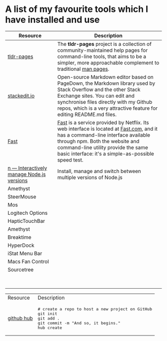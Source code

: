 # A list of my favourite tools which I have installed and use

| Resource | Description |
|--|--|
| [tldr-pages](https://github.com/tldr-pages/tldr) | The **tldr-pages** project is a collection of community-maintained help pages for command-line tools, that aims to be a simpler, more approachable complement to traditional [man pages](https://en.wikipedia.org/wiki/Man_page). |
| [stackedit.io](https://stackedit.io/) | Open-source Markdown editor based on PageDown, the Markdown library used by Stack Overflow and the other Stack Exchange sites. You can edit and synchronise files directly with my Github repos, which is a very attractive feature for editing README.md files. |
| [Fast](https://github.com/sindresorhus/fast-cli) | [Fast](https://github.com/sindresorhus/fast-cli)  is a service provided by Netflix. Its web interface is located at  [Fast.com](https://fast.com/), and it has a command-line interface available through npm. Both the website and command-line utility provide the same basic interface: it's a simple-as-possible speed test. |
| [n — Interactively manage Node.js versions](https://github.com/tj/n) | Install, manage and switch between multiple versions of Node.js | 
| Amethyst ||
| SteerMouse ||
| Mos ||
| Logitech Options ||
| HapticTouchBar ||
| Amethyst ||
| Breaktime ||
| HyperDock ||
| iStat Menu Bar ||
| Macs Fan Control ||
| Sourcetree ||
|  <br/><br/>|

<table>
<tr><td>Resource </td><td>Description</td></tr>
<tr><td> 
<a href="https://hub.github.com/">github hub</a>
</td><td>
<pre>
# create a repo to host a new project on GitHub
git init
git add .
git commit -m "And so, it begins."
hub create
</pre>
</td></tr>

</table>



<!--stackedit_data:
eyJoaXN0b3J5IjpbLTE1ODc3MTI4ODMsLTEzODMxMTU0MjgsMT
A0NDM3OTU3MSwtNDIxNTA0ODQ1LC0xNDgyODY2NTE5LDE2NDU4
ODk0NTMsLTIwMjk1NDI5MzksLTE4NzI1ODM3MTAsLTE5MDAyNz
A3MDMsLTI3NDAxNDU4OCw1OTk0MTI1NzYsNTAzOTAwMjkyXX0=

-->